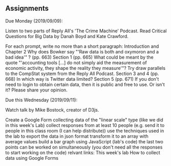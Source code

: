 ## Assignments

Due Monday (2019/09/09):

Listen to two parts of Reply All's 'The Crime Machine' Podcast.
Read Critical Questions for Big Data by Danah Boyd and Kate Crawford.

For each prompt, write no more than a short paragraph:
Introduction and Chapter 2
Why does Bowker say "'Raw data is both and oxymoron and a bad idea'" ? (pp. 663)
Section 1 (pp. 665)
What could be meant by the quote "'accounting tools [...] do not simply aid the measurement of economic activity, they shape the reality they measure'"? Try draw parallels to the CompStat system from the Reply All Podcast.
Section 3 and 4 (pp. 668)
In which way is Twitter data limited?
Section 5 (pp. 671)
If you don't need to login to obtain certain data, then it is public and free to use. Or isn't it? Please share your opinion.

Due this Wednesday (2019/09/11):

Watch talk by Mike Bostock, creator of D3js.

Create a Google Form collecting data of the "linear scale" type (like we did in this week's Lab)
collect responses from at least 10 people (e.g. send it to people in this class room (I can help distribute))
use the techniques used in the lab to
export the data in json format
transform it to an array with average values
build a bar graph using JavaScript (lab's code)
the last two points can be worked on simultaneously (you don't need all the responses to start working on the code)
relvant links:
This week's lab
How to collect data using Google Forms
